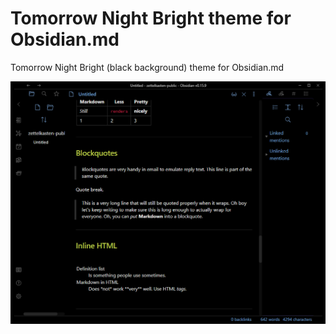 # Tomorrow Night Bright theme for Obsidian.md 


Tomorrow Night Bright (black background) theme for Obsidian.md

![](images/example.png)
